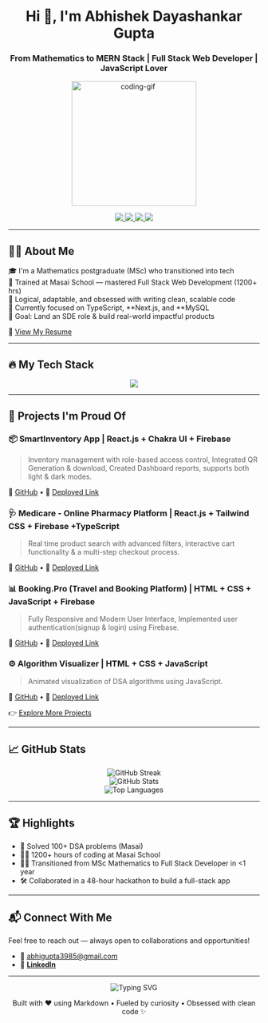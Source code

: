 <h1 align="center">Hi 👋, I'm Abhishek Dayashankar Gupta</h1>
<h3 align="center">From Mathematics to MERN Stack | Full Stack Web Developer | JavaScript Lover</h3>

<p align="center">
  <img src="https://media.giphy.com/media/qgQUggAC3Pfv687qPC/giphy.gif" width="250" alt="coding-gif" />
</p>

<p align="center">
  <a href="https://linkedin.com/in/abhishek-d-gupta" target="_blank">
    <img src="https://img.shields.io/badge/LinkedIn-blue?style=flat&logo=linkedin" />
  </a>
  <a href="mailto:abhigupta3985@gmail.com">
    <img src="https://img.shields.io/badge/Email-D14836?style=flat&logo=gmail&logoColor=white" />
  </a>
  <a href="https://leetcode.com/abhigupta3985">
    <img src="https://img.shields.io/badge/LeetCode-FFA116?style=flat&logo=LeetCode&logoColor=black" />
  </a>
  <a href="https://github.com/abhigupta3985">
    <img src="https://img.shields.io/github/followers/abhigupta3985?style=social" />
  </a>
</p>

---

## 👨‍💻 About Me

🎓 I'm a Mathematics postgraduate (MSc) who transitioned into tech  
🚀 Trained at Masai School — mastered Full Stack Web Development (1200+ hrs)  
🧠 Logical, adaptable, and obsessed with writing clean, scalable code  
📌 Currently focused on TypeScript, **Next.js, and **MySQL  
💼 Goal: Land an SDE role & build real-world impactful products

📄 [View My Resume](https://resume-builder-test-new.masaischool.com/resume/public?resumeId=6876cb10ceeb84e776a50bd1)

---

## 🔥 My Tech Stack

<div align="center">
  <img src="https://skillicons.dev/icons?i=html,css,js,ts,react,nextjs,nodejs,express,mongodb,redux,firebase,git,github,vscode,tailwind,chakra&theme=light" />
</div>

---

## 🚀 Projects I'm Proud Of

### 📦 SmartInventory App | React.js + Chakra UI + Firebase 
> Inventory management with role-based access control,  Integrated QR Generation & download, Created Dashboard reports, supports both light & dark modes.

🔗 [GitHub](https://github.com/abhigupta3985/SmartInventory_App) • 🔴 [Deployed Link](https://smart-inventory-2025.netlify.app/)

### 🩺 Medicare - Online Pharmacy Platform | React.js + Tailwind CSS + Firebase +TypeScript
> Real time product search with advanced filters, interactive cart functionality & a multi-step checkout process.

🔗 [GitHub](https://github.com/abhigupta3985/Medicare) • 🔴 [Deployed Link](https://medicare-onlinepharmacy.netlify.app/)

### 📊 Booking.Pro (Travel and Booking Platform) | HTML + CSS + JavaScript + Firebase
> Fully Responsive and Modern User Interface, Implemented user authentication(signup & login) using Firebase.

🔗 [GitHub](https://github.com/abhigupta3985/Booking.Pro) • 🔴 [Deployed Link](https://bookingpro.netlify.app/)

### ⚙ Algorithm Visualizer  | HTML + CSS + JavaScript
> Animated visualization of DSA algorithms using JavaScript.
 
🔗 [GitHub](https://github.com/abhigupta3985/Algorithm-Visualizer) • 🔴 [Deployed Link](https://algovisiondev.netlify.app/)

👉 [Explore More Projects](https://github.com/abhigupta3985?tab=repositories)

---

## 📈 GitHub Stats

<p align="center">
  <img src="https://github-readme-streak-stats.herokuapp.com?user=abhigupta3985&theme=radical" alt="GitHub Streak" />
  <br />
  <img src="https://github-readme-stats.vercel.app/api?username=abhigupta3985&show_icons=true&theme=tokyonight" alt="GitHub Stats" />
  <br />
  <img src="https://github-readme-stats.vercel.app/api/top-langs/?username=abhigupta3985&layout=compact&theme=tokyonight" alt="Top Languages" />
</p>

---

## 🏆 Highlights

- 🧠 Solved 100+ DSA problems (Masai)
- 👨‍💻 1200+ hours of coding at Masai School  
- 👨‍🏫 Transitioned from MSc Mathematics to Full Stack Developer in <1 year
- 🛠️ Collaborated in a 48-hour hackathon to build a full-stack app 

---

## 📬 Connect With Me

Feel free to reach out — always open to collaborations and opportunities!

- 📧 abhigupta3985@gmail.com  
- 🔗 **[LinkedIn](https://linkedin.com/in/abhishek-d-gupta)**  

---

<p align="center">
  <img src="https://readme-typing-svg.herokuapp.com?font=Fira+Code&weight=500&size=22&pause=1000&color=35A2F7&center=true&vCenter=true&width=435&lines=Let's+Build+Something+Amazing+Together!;Learning+Never+Stops+🚀;" alt="Typing SVG" />
</p>

<sub><p align="center">Built with ❤ using Markdown • Fueled by curiosity • Obsessed with clean code ✨</p></sub>
